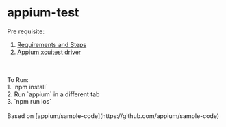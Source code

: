# appium-test
Pre requisite:<br />
1. [Requirements and Steps](http://appium.io/slate/en/tutorial/ios.html?ruby#install-overview)<br />
2. [Appium xcuitest driver](https://www.npmjs.com/package/appium-xcuitest-driver#external-dependencies)<br />
<br />
<br />
To Run:<br />
1. `npm install`<br />
2. Run `appium` in a different tab<br />
3. `npm run ios`<br />
<br />
Based on [appium/sample-code](https://github.com/appium/sample-code)
